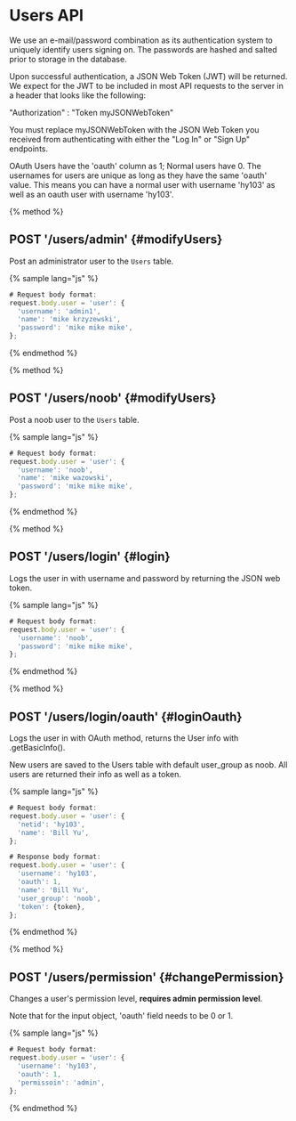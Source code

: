 # Users API

We use an e-mail/password combination as its authentication system to uniquely identify users signing on. The passwords are hashed and salted prior to storage in the database.

Upon successful authentication, a JSON Web Token (JWT) will be returned. We expect for the JWT to be included in most API requests to the server in a header that looks like the following:

"Authorization" : "Token myJSONWebToken"

You must replace myJSONWebToken with the JSON Web Token you received from authenticating with either the "Log In" or "Sign Up" endpoints.

OAuth Users have the 'oauth' column as 1; Normal users have 0. The usernames for users are unique as long as they have the same 'oauth' value. This means you can have a normal user with username 'hy103' as well as an oauth user with username 'hy103'.

{% method %}
## POST '/users/admin' {#modifyUsers}

Post an administrator user to the `Users` table.

{% sample lang="js" %}
```js
# Request body format:
request.body.user = 'user': {
  'username': 'admin1',
  'name': 'mike krzyzewski',
  'password': 'mike mike mike',
};
```

{% endmethod %}

{% method %}
## POST '/users/noob' {#modifyUsers}

Post a noob user to the `Users` table.

{% sample lang="js" %}
```js
# Request body format:
request.body.user = 'user': {
  'username': 'noob',
  'name': 'mike wazowski',
  'password': 'mike mike mike',
};
```

{% endmethod %}

{% method %}
## POST '/users/login' {#login}

Logs the user in with username and password by returning the JSON web token.

{% sample lang="js" %}
```js
# Request body format:
request.body.user = 'user': {
  'username': 'noob',
  'password': 'mike mike mike',
};
```

{% endmethod %}

{% method %}
## POST '/users/login/oauth' {#loginOauth}

Logs the user in with OAuth method, returns the User info with .getBasicInfo().

New users are saved to the Users table with default user_group as noob. All users are returned their info as well as a token.

{% sample lang="js" %}
```js
# Request body format:
request.body.user = 'user': {
  'netid': 'hy103',
  'name': 'Bill Yu',
};
```

```js
# Response body format:
request.body.user = 'user': {
  'username': 'hy103',
  'oauth': 1,
  'name': 'Bill Yu',
  'user_group': 'noob',
  'token': {token},
};
```

{% endmethod %}

{% method %}
## POST '/users/permission' {#changePermission}

Changes a user's permission level, **requires admin permission level**.

Note that for the input object, 'oauth' field needs to be 0 or 1.

{% sample lang="js" %}
```js
# Request body format:
request.body.user = 'user': {
  'username': 'hy103',
  'oauth': 1,
  'permissoin': 'admin',
};
```

{% endmethod %}
